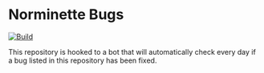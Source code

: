Norminette Bugs
===============

[![Build](https://cmc.im/roblabla/norminette_bugs/badge.svg?bypass=cache)](https://cmc.im/roblabla/norminette_bugs/latest.txt)

This repository is hooked to a bot that will automatically check every day
if a bug listed in this repository has been fixed.
